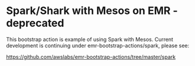 Spark/Shark with Mesos on EMR - deprecated
=====================

This bootstrap action is example of using Spark with Mesos.  Current development is continuing under emr-bootstrap-actions/spark, please see:

https://github.com/awslabs/emr-bootstrap-actions/tree/master/spark